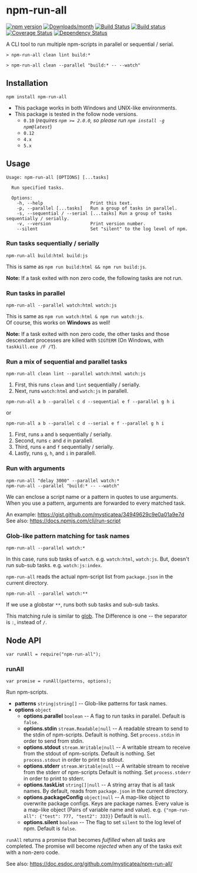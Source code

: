 # npm-run-all

[![npm version](https://img.shields.io/npm/v/npm-run-all.svg)](https://www.npmjs.com/package/npm-run-all)
[![Downloads/month](https://img.shields.io/npm/dm/npm-run-all.svg)](https://www.npmjs.com/package/npm-run-all)
[![Build Status](https://travis-ci.org/mysticatea/npm-run-all.svg?branch=master)](https://travis-ci.org/mysticatea/npm-run-all)
[![Build status](https://ci.appveyor.com/api/projects/status/v0owd44q1r7hceir/branch/master?svg=true)](https://ci.appveyor.com/project/mysticatea/npm-run-all/branch/master)
[![Coverage Status](https://coveralls.io/repos/mysticatea/npm-run-all/badge.svg?branch=master&service=github)](https://coveralls.io/github/mysticatea/npm-run-all?branch=master)
[![Dependency Status](https://david-dm.org/mysticatea/npm-run-all.svg)](https://david-dm.org/mysticatea/npm-run-all)

A CLI tool to run multiple npm-scripts in parallel or sequential / serial.

```
> npm-run-all clean lint build:*
```

```
> npm-run-all clean --parallel "build:* -- --watch"
```

## Installation

```
npm install npm-run-all
```

- This package works in both Windows and UNIX-like environments.
- This package is tested in the follow node versions.
  - `0.10` (*requires `npm >= 2.0.0`, so please run `npm install -g npm@latest`*)
  - `0.12`
  - `4.x`
  - `5.x`

## Usage

```
Usage: npm-run-all [OPTIONS] [...tasks]

  Run specified tasks.

  Options:
    -h, --help                  Print this text.
    -p, --parallel [...tasks]   Run a group of tasks in parallel.
    -s, --sequential / --serial [...tasks] Run a group of tasks sequentially / serially.
    -v, --version               Print version number.
    --silent                    Set "silent" to the log level of npm.
```

### Run tasks sequentially / serially

```
npm-run-all build:html build:js
```

This is same as `npm run build:html && npm run build:js`.

**Note:** If a task exited with non zero code, the following tasks are not run.

### Run tasks in parallel

```
npm-run-all --parallel watch:html watch:js
```

This is same as `npm run watch:html & npm run watch:js`.<br>
Of course, this works on **Windows** as well!

**Note:** If a task exited with non zero code, the other tasks and those descendant processes are killed with `SIGTERM` (On Windows, with `taskkill.exe /F /T`).

### Run a mix of sequential and parallel tasks

```
npm-run-all clean lint --parallel watch:html watch:js
```

1. First, this runs `clean` and `lint` sequentially / serially.
2. Next, runs `watch:html` and `watch:js` in parallell.

```
npm-run-all a b --parallel c d --sequential e f --parallel g h i
```
or

```
npm-run-all a b --parallel c d --serial e f --parallel g h i
```

1. First, runs `a` and `b` sequentially / serially.
2. Second, runs `c` and `d` in parallell.
3. Third, runs `e` and `f` sequentially / serially.
4. Lastly, runs `g`, `h`, and `i` in parallell.

### Run with arguments

```
npm-run-all "delay 3000" --parallel watch:*
npm-run-all --parallel "build:* -- --watch"
```

We can enclose a script name or a pattern in quotes to use arguments.
When you use a pattern, arguments are forwarded to every matched task.

An example: https://gist.github.com/mysticatea/34949629c9e0a01a9e7d<br>
See also: https://docs.npmjs.com/cli/run-script

### Glob-like pattern matching for task names

```
npm-run-all --parallel watch:*
```

In this case, runs sub tasks of `watch`. e.g. `watch:html`, `watch:js`.
But, doesn't run sub-sub tasks. e.g. `watch:js:index`.

`npm-run-all` reads the actual npm-script list from `package.json` in the current directory.

```
npm-run-all --parallel watch:**
```

If we use a globstar `**`, runs both sub tasks and sub-sub tasks.

This matching rule is similar to [glob](https://www.npmjs.com/package/glob#glob-primer).
The Difference is one -- the separator is `:`, instead of `/`.

## Node API

```
var runAll = require("npm-run-all");
```

### runAll

```
var promise = runAll(patterns, options);
```

Run npm-scripts.

- **patterns** `string|string[]` -- Glob-like patterns for task names.
- **options** `object`
  - **options.parallel** `boolean` --
    A flag to run tasks in parallel.
    Default is `false`.
  - **options.stdin** `stream.Readable|null` --
    A readable stream to send to the stdin of npm-scripts.
    Default is nothing.
    Set `process.stdin` in order to send from stdin.
  - **options.stdout** `stream.Writable|null` --
    A writable stream to receive from the stdout of npm-scripts.
    Default is nothing.
    Set `process.stdout` in order to print to stdout.
  - **options.stderr** `stream.Writable|null` --
    A writable stream to receive from the stderr of npm-scripts
    Default is nothing.
    Set `process.stderr` in order to print to stderr.
  - **options.taskList** `string[]|null` --
    A string array that is all task names.
    By default, reads from `package.json` in the current directory.
  - **options.packageConfig** `object|null` --
    A map-like object to overwrite package configs.
    Keys are package names.
    Every value is a map-like object (Pairs of variable name and value).
    e.g. `{"npm-run-all": {"test": 777, "test2": 333}}`
    Default is `null`.
  - **options.silent** `boolean` --
    The flag to set `silent` to the log level of npm.
    Default is `false`.

`runAll` returns a promise that becomes *fulfilled* when all tasks are completed.
The promise will become *rejected* when any of the tasks exit with a non-zero code.

See also: https://doc.esdoc.org/github.com/mysticatea/npm-run-all/

